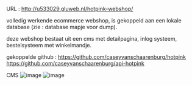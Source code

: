 URL : http://u533029.gluweb.nl/hotpink-webshop/


volledig werkende ecommerce webshop, is gekoppeld aan een lokale database (zie : database mapje voor dump).

deze webshop bestaat uit een cms met detailpagina, inlog systeem, bestelsysteem met winkelmandje.


gekoppelde github : https://github.com/caseyvanschaarenburg/hotpink https://github.com/caseyvanschaarenburg/api-hotpink


CMS
![image](https://user-images.githubusercontent.com/72434750/119491230-fa11a280-bd5d-11eb-9e19-3226c7ce7b7a.png)
![image](https://user-images.githubusercontent.com/72434750/119491457-393ff380-bd5e-11eb-8a75-9d79a19c3e0a.png)
